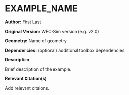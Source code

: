 # EXAMPLE_NAME

**Author:**	First Last

**Original Version:** 	WEC-Sim version (e.g. v2.0)

**Geometry:**	Name of geometry

**Dependencies:**	(optional) additional toolbox dependencies

**Description**

Brief description of the example. 

**Relevant Citation(s)**

Add relevant citaions. 
